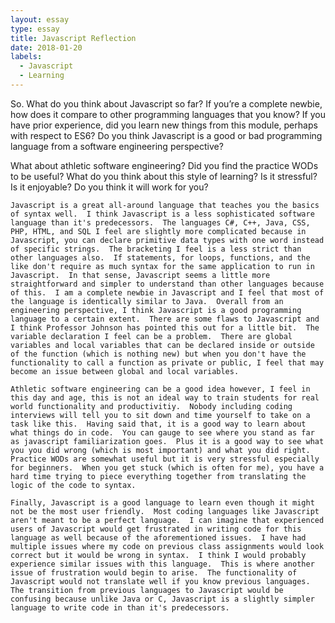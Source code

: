 ```yaml
---
layout: essay
type: essay
title: Javascript Reflection
date: 2018-01-20
labels:
  - Javascript
  - Learning
---
```

So. What do you think about Javascript so far? If you’re a complete newbie, how does it compare to other programming languages that you know? If you have prior experience, did you learn new things from this module, perhaps with respect to ES6? Do you think Javascript is a good or bad programming language from a software engineering perspective?

What about athletic software engineering? Did you find the practice WODs to be useful? What do you think about this style of learning? Is it stressful? Is it enjoyable? Do you think it will work for you?

	Javascript is a great all-around language that teaches you the basics of syntax well.  I think Javascript is a less sophisticated software language than it's predecessors.  The languages C#, C++, Java, CSS, PHP, HTML, and SQL I feel are slightly more complicated because in Javascript, you can declare primitive data types with one word instead of specific strings.  The bracketing I feel is a less strict than other languages also.  If statements, for loops, functions, and the like don't require as much syntax for the same application to run in Javascript.  In that sense, Javascript seems a little more straightforward and simpler to understand than other languages because of this.  I am a complete newbie in Javascript and I feel that most of the language is identically similar to Java.  Overall from an engineering perspective, I think Javascript is a good programming language to a certain extent.  There are some flaws to Javascript and I think Professor Johnson has pointed this out for a little bit.  The variable declaration I feel can be a problem.  There are global variables and local variables that can be declared inside or outside of the function (which is nothing new) but when you don't have the functionality to call a function as private or public, I feel that may become an issue between global and local variables.
	
	Athletic software engineering can be a good idea however, I feel in this day and age, this is not an ideal way to train students for real world functionality and productivitiy.  Nobody including coding interviews will tell you to sit down and time yourself to take on a task like this.  Having said that, it is a good way to learn about what things do in code.  You can gauge to see where you stand as far as javascript familiarization goes.  Plus it is a good way to see what you you did wrong (which is most important) and what you did right.  Practice WODs are somewhat useful but it is very stressful especially for beginners.  When you get stuck (which is often for me), you have a hard time trying to piece everything together from translating the logic of the code to syntax.  
	
	Finally, Javascript is a good language to learn even though it might not be the most user friendly.  Most coding languages like Javascript aren't meant to be a perfect language.  I can imagine that experienced users of Javascript would get frustrated in writing code for this language as well because of the aforementioned issues.  I have had multiple issues where my code on previous class assignments would look correct but it would be wrong in syntax.  I think I would probably experience similar issues with this language.  This is where another issue of frustration would begin to arise.  The functionality of Javascript would not translate well if you know previous languages.  The transition from previous languages to Javascript would be confusing because unlike Java or C, Javascript is a slightly simpler language to write code in than it's predecessors. 
